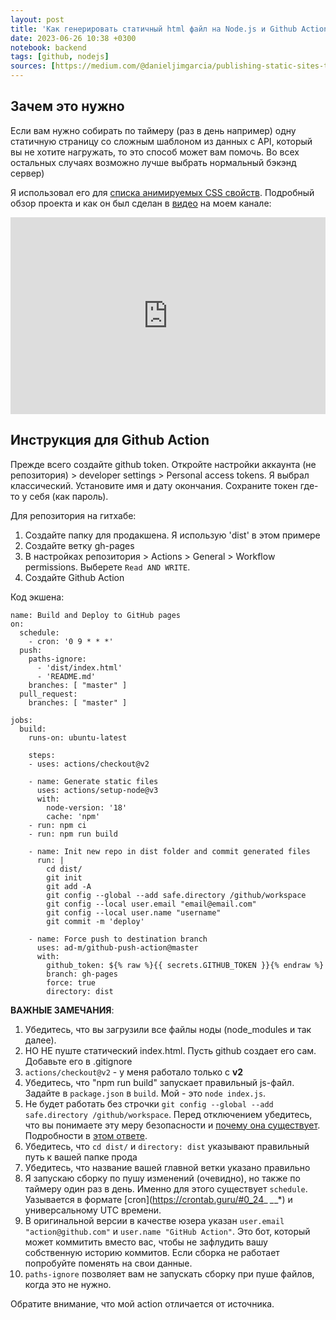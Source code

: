 ```yaml
---
layout: post
title: 'Как генерировать статичный html файл на Node.js и Github Actions'
date: 2023-06-26 10:38 +0300
notebook: backend
tags: [github, nodejs]
sources: [https://medium.com/@danieljimgarcia/publishing-static-sites-to-github-pages-using-github-actions-8040f57dfeaf]
---
```

## Зачем это нужно
Если вам нужно собирать по таймеру (раз в день например) одну статичную страницу со сложным шаблоном из данных с API, который вы не хотите нагружать, то это способ может вам помочь. Во всех остальных случаях возможно лучше выбрать нормальный бэкэнд сервер) 

Я использовал его для [списка анимируемых CSS свойств](https://vallek.github.io/animatable-css/). Подробный обзор проекта и как он был сделан в [видео](https://youtu.be/KbcTOhbj-S4) на моем канале:

<iframe style="width:100%; max-width:560px;" width="560" height="315" src="https://www.youtube.com/embed/KbcTOhbj-S4?si=M50GVk_P7SbKIma_" title="YouTube video player" frameborder="0" allow="accelerometer; clipboard-write; encrypted-media; gyroscope; picture-in-picture; web-share" allowfullscreen></iframe>

## Инструкция для Github Action
Прежде всего создайте github token. Откройте настройки аккаунта (не репозитория) > developer settings > Personal access tokens. Я выбрал классический. Установите имя и дату окончания. Сохраните токен где-то у себя (как пароль).

Для репозитория на гитхабе:

1. Создайте папку для продакшена. Я использую 'dist' в этом примере
2. Создайте ветку gh-pages 
3. В настройках репозитория > Actions > General > Workflow permissions. Выберете `Read AND WRITE`.
4. Создайте Github Action

Код экшена:
```
name: Build and Deploy to GitHub pages
on:
  schedule:
    - cron: '0 9 * * *'
  push:
    paths-ignore:
      - 'dist/index.html'
      - 'README.md'
    branches: [ "master" ]
  pull_request:
    branches: [ "master" ]

jobs:
  build:
    runs-on: ubuntu-latest
    
    steps:
    - uses: actions/checkout@v2

    - name: Generate static files
      uses: actions/setup-node@v3
      with:
        node-version: '18'
        cache: 'npm'
    - run: npm ci
    - run: npm run build

    - name: Init new repo in dist folder and commit generated files
      run: |
        cd dist/
        git init
        git add -A
        git config --global --add safe.directory /github/workspace
        git config --local user.email "email@email.com"
        git config --local user.name "username"
        git commit -m 'deploy'
        
    - name: Force push to destination branch
      uses: ad-m/github-push-action@master
      with:
        github_token: ${% raw %}{{ secrets.GITHUB_TOKEN }}{% endraw %}
        branch: gh-pages
        force: true
        directory: dist
```
**ВАЖНЫЕ ЗАМЕЧАНИЯ**:
1. Убедитесь, что вы загрузили все файлы ноды (node_modules и так далее).
2. НО НЕ пуште статический index.html. Пусть github создает его сам. Добавьте его в .gitignore
3. `actions/checkout@v2` - у меня работало только с **v2**
4. Убедитесь, что "npm run build" запускает правильный js-файл. Задайте в `package.json` в `build`. Мой - это `node index.js`.
5. Не будет работать без строчки `git config --global --add safe.directory /github/workspace`. Перед отключением убедитесь, что вы понимаете эту меру безопасности и [почему она существует](https://github.com/git/git/commit/8959555cee7ec045958f9b6dd62e541affb7e7d9 ). Подробности в [этом ответе](https://stackoverflow.com/a/71904131/9749171 ).
6. Убедитесь, что `cd dist/` и `directory: dist` указывают правильный путь к вашей папке прода
7. Убедитесь, что название вашей главной ветки указано правильно
8. Я запускаю сборку по  пушу изменений (очевидно), но также по таймеру один раз в день. Именно для этого существует `schedule`. Уазывается в формате [cron](https://crontab.guru/#0_24_ *_*_*) и универсальному UTC времени.
9. В оригинальной версии в качестве юзера указан `user.email "action@github.com"` и `user.name "GitHub Action"`. Это бот, который может коммитить вместо вас, чтобы не зафлудить вашу собственную историю коммитов. Если сборка не работает попробуйте поменять на свои данные.
10. `paths-ignore` позволяет вам не запускать сборку при пуше файлов, когда это не нужно.

Обратите внимание, что мой action отличается от источника.